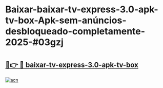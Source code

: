 # Baixar-baixar-tv-express-3.0-apk-tv-box-Apk-sem-anúncios-desbloqueado-completamente-2025-#03gzj

# <h2><a href="https://ainizakaria.my?title=baixar-tv-express-3.0-apk-tv-box&ref=24M">🔗👉 🔴 baixar-tv-express-3.0-apk-tv-box</a></h2>

[![acn](https://github.com/user-attachments/assets/0f9c940e-d8b0-45ae-aac7-cd30a18b3e1c)](https://ainizakaria.my?title=baixar-tv-express-3.0-apk-tv-box&ref=24M)

